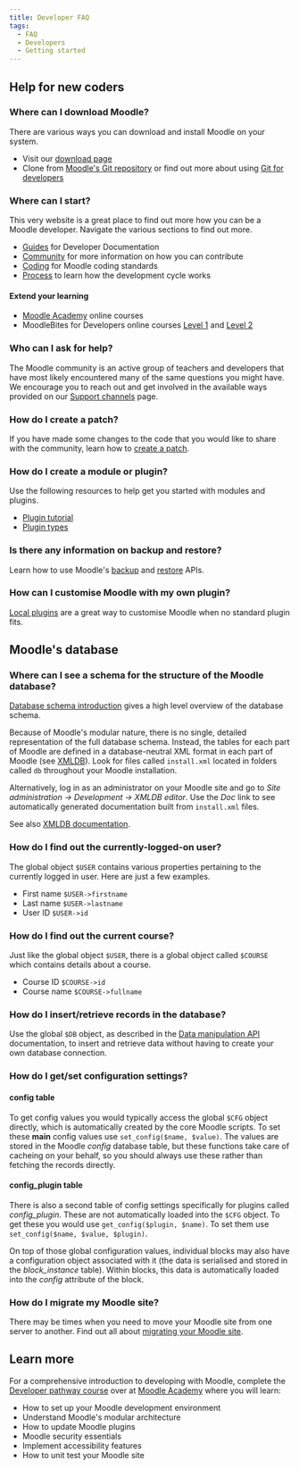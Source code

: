 ```yaml
---
title: Developer FAQ
tags:
  - FAQ
  - Developers
  - Getting started
---
```


<!-- cspell:ignore HRDNZ -->

## Help for new coders

### Where can I download Moodle?

There are various ways you can download and install Moodle on your system.

- Visit our [download page](https://download.moodle.org/)
- Clone from [Moodle's Git repository](https://github.com/moodle/moodle) or find out more about using [Git for developers](/docs/guides/git/)

### Where can I start?

This very website is a great place to find out more how you can be a Moodle developer. Navigate the various sections to find out more.

- [Guides](/docs/) for Developer Documentation
- [Community](../../community/contribute.md) for more information on how you can contribute
- [Coding](../gettingstarted.md) for Moodle coding standards
- [Process](../process.md) to learn how the development cycle works

#### Extend your learning

- [Moodle Academy](https://moodle.academy/) online courses
- MoodleBites for Developers online courses [Level 1](https://www.moodlebites.com/mod/page/view.php?id=24546) and [Level 2](https://www.moodlebites.com/mod/page/view.php?id=19542)

### Who can I ask for help?

The Moodle community is an active group of teachers and developers that have most likely encountered many of the same questions you might have. We encourage you to reach out and get involved in the available ways provided on our [Support channels](../../channels) page.

### How do I create a patch?

If you have made some changes to the code that you would like to share with the community, learn how to [create a patch](/docs/guides/git/#preparing-a-patch).

### How do I create a module or plugin?

Use the following resources to help get you started with modules and plugins.

- [Plugin tutorial](https://docs.moodle.org/dev/Tutorial)
- [Plugin types](/docs/apis/plugintypes)

### Is there any information on backup and restore?

Learn how to use Moodle's [backup](/docs/apis/subsystems/backup) and [restore](/docs/apis/subsystems/backup/restore) APIs.

### How can I customise Moodle with my own plugin?

[Local plugins](/docs/apis/plugintypes/local) are a great way to customise Moodle when no standard plugin fits.

## Moodle's database

### Where can I see a schema for the structure of the Moodle database?

[Database schema introduction](/docs/apis/core/dml/database-schema) gives a high level overview of the database schema.

Because of Moodle's modular nature, there is no single, detailed representation of the full database schema. Instead, the tables for each part of Moodle are defined in a database-neutral XML format in each part of Moodle (see [XMLDB](/general/development/tools/xmldb)). Look for files called `install.xml` located in folders called `db` throughout your Moodle installation.

Alternatively, log in as an administrator on your Moodle site and go to _Site administration -> Development -> XMLDB editor_. Use the _Doc_ link to see automatically generated documentation built from `install.xml` files.

See also [XMLDB documentation](https://docs.moodle.org/dev/XMLDB).

### How do I find out the currently-logged-on user?

The global object `$USER` contains various properties pertaining to the currently logged in user. Here are just a few examples.

- First name `$USER->firstname`
- Last name `$USER->lastname`
- User ID `$USER->id`

### How do I find out the current course?

Just like the global object `$USER`, there is a global object called `$COURSE` which contains details about a course.

- Course ID `$COURSE->id`
- Course name `$COURSE->fullname`

### How do I insert/retrieve records in the database?

Use the global `$DB` object, as described in the [Data manipulation API](/docs/apis/core/dml) documentation, to insert and retrieve data without having to create your own database connection.

### How do I get/set configuration settings?

#### config table

To get config values you would typically access the global `$CFG` object directly, which is automatically created by the core Moodle scripts. To set these **main** config values use `set_config($name, $value)`. The values are stored in the Moodle _config_ database table, but these functions take care of cacheing on your behalf, so you should always use these rather than fetching the records directly.

#### config_plugin table

There is also a second table of config settings specifically for plugins called _config_plugin_. These are not automatically loaded into the `$CFG` object. To get these you would use `get_config($plugin, $name)`. To set them use `set_config($name, $value, $plugin)`.

On top of those global configuration values, individual blocks may also have a configuration object associated with it (the data is serialised and stored in the _block_instance_ table). Within blocks, this data is automatically loaded into the _config_ attribute of the block.

### How do I migrate my Moodle site?

There may be times when you need to move your Moodle site from one server to another. Find out all about [migrating your Moodle site](https://docs.moodle.org/en/Moodle_migration).

## Learn more

For a comprehensive introduction to developing with Moodle, complete the [Developer pathway course](https://moodle.academy/course/index.php?categoryid=4) over at [Moodle Academy](https://moodle.academy/) where you will learn:

- How to set up your Moodle development environment
- Understand Moodle's modular architecture
- How to update Moodle plugins
- Moodle security essentials
- Implement accessibility features
- How to unit test your Moodle site
